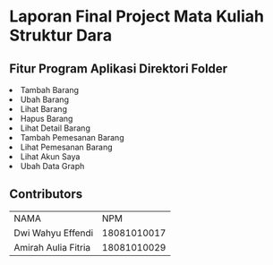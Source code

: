 <h1>Laporan Final Project Mata Kuliah Struktur Dara</h1>

<h2>Fitur Program Aplikasi Direktori Folder</h2>
<p>
  <li>Tambah Barang</li>
  <li>Ubah Barang</li>
  <li>Lihat Barang</li>
  <li>Hapus Barang</li>
  <li>Lihat Detail Barang</li>
  <li>Tambah Pemesanan Barang</li>
  <li>Lihat Pemesanan Barang</li>
  <li>Lihat Akun Saya</li>
  <li>Ubah Data Graph</li>
</p>

<h2>Contributors</h2>
  <table boder="1">
        <tr>
		<td>NAMA</td>
		<td>NPM</td>	
        </tr>
        <tr>
		<td>Dwi Wahyu Effendi</td>
		<td>18081010017</td>
        </tr>
          <tr>
		<td>Amirah Aulia Fitria</td>
		<td>18081010029</td>
        </tr>
    </table>
